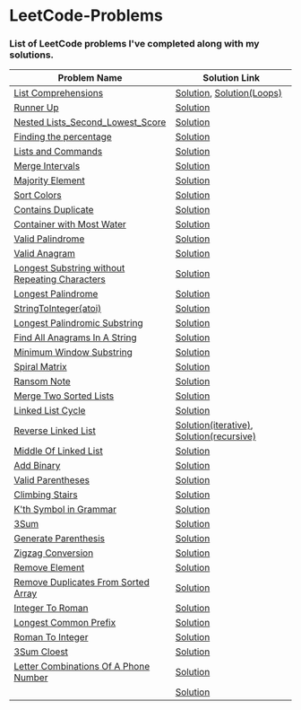 
# LeetCode-Problems
### List of LeetCode problems I've completed along with my solutions.
|Problem Name                |Solution Link|
|----------------------------|-------------|
|[List Comprehensions](https://www.hackerrank.com/challenges/list-comprehensions/problem)|[Solution](https://github.com/Omega1424/Hacker-Rank-Problems/blob/main/List_Comprehensions.py), [Solution(Loops)](https://github.com/Omega1424/Hacker-Rank-Problems/blob/main/List_Comprehension_(Loops).py)|
|[Runner Up](https://www.hackerrank.com/challenges/find-second-maximum-number-in-a-list/problem?h_r=next-challenge&h_v=zen)|[Solution](https://github.com/Omega1424/Hacker-Rank-Problems/blob/main/Runner_Up.py)|
|[Nested Lists_Second_Lowest_Score](https://www.hackerrank.com/challenges/nested-list/problem)|[Solution](https://github.com/Omega1424/Hacker-Rank-Problems/blob/main/Nested_List_Second_Lowest_score.py)|
|[Finding the percentage](https://www.hackerrank.com/challenges/finding-the-percentage)|[Solution](https://github.com/Omega1424/Hacker-Rank-Problems/blob/main/Finding_the_percentage.py)|
|[Lists and Commands](https://www.hackerrank.com/challenges/python-lists/problem)|[Solution](https://github.com/Omega1424/Hacker-Rank-Problems/blob/main/Lists_and_Commands.py)|
|[Merge Intervals](https://leetcode.com/problems/merge-intervals/)|[Solution](https://github.com/Omega1424/Hacker-Rank-Problems/blob/main/MergeIntervals.py)|
|[Majority Element](https://leetcode.com/problems/majority-element/)|[Solution](https://github.com/Omega1424/Hacker-Rank-Problems/blob/main/MajorityElement.py)|
|[Sort Colors](https://leetcode.com/problems/sort-colors/)|[Solution](https://github.com/Omega1424/Hacker-Rank-Problems/blob/main/SortColors.py)|
|[Contains Duplicate](https://leetcode.com/problems/contains-duplicate/)|[Solution](https://github.com/Omega1424/Hacker-Rank-Problems/blob/main/ContainsDuplicate.py)|
|[Container with Most Water](https://leetcode.com/problems/container-with-most-water/submissions/)|[Solution](https://github.com/Omega1424/Hacker-Rank-Problems/blob/main/ContainerwithmostWater.py)|
|[Valid Palindrome](https://leetcode.com/problems/valid-palindrome/)|[Solution](https://github.com/Omega1424/Hacker-Rank-Problems/blob/main/ValidPalindrome.py)|
|[Valid Anagram](https://leetcode.com/problems/valid-anagram/)|[Solution](https://github.com/Omega1424/Hacker-Rank-Problems/blob/main/ValidAnagram.py)|
|[Longest Substring without Repeating Characters](https://leetcode.com/problems/longest-substring-without-repeating-characters/)|[Solution](https://github.com/Omega1424/LeetCode-Problems/blob/main/LongestSubstringWithoutRepeating.py)|
|[Longest Palindrome](https://leetcode.com/problems/longest-palindrome/)|[Solution](https://github.com/Omega1424/LeetCode-Problems/blob/main/LongestPalindrome.py)|
|[StringToInteger{atoi)](https://leetcode.com/problems/string-to-integer-atoi/)|[Solution](https://github.com/Omega1424/LeetCode-Problems/blob/main/StringToInteger(atoi).py)|
|[Longest Palindromic Substring](https://leetcode.com/problems/longest-palindromic-substring/)|[Solution](https://github.com/Omega1424/LeetCode-Problems/blob/main/LongestPalindromicSubstring.py)|
|[Find All Anagrams In A String](https://leetcode.com/problems/find-all-anagrams-in-a-string)|[Solution](https://github.com/Omega1424/LeetCode-Problems/blob/main/FindAllAnagramsInAString.py)|
|[Minimum Window Substring](https://leetcode.com/problems/minimum-window-substring/)|[Solution](https://github.com/Omega1424/LeetCode-Problems/blob/main/MinimumWindowSubstring.py)|
|[Spiral Matrix](https://leetcode.com/problems/spiral-matrix/)|[Solution](https://github.com/Omega1424/LeetCode-Problems/blob/main/SpiralMatrix.py)|
|[Ransom Note](https://leetcode.com/problems/ransom-note/)|[Solution](https://github.com/Omega1424/LeetCode-Problems/blob/main/RansomNote.py)|
|[Merge Two Sorted Lists](https://leetcode.com/problems/merge-two-sorted-lists/)|[Solution](https://github.com/Omega1424/LeetCode-Problems/blob/main/MergeTwoSortedLists.py)|
|[Linked List Cycle](https://leetcode.com/problems/linked-list-cycle/s)|[Solution](https://github.com/Omega1424/LeetCode-Problems/blob/main/LinkedListCycle.py)|
|[Reverse Linked List](https://leetcode.com/problems/reverse-linked-list/)|[Solution(iterative)](https://github.com/Omega1424/LeetCode-Problems/blob/main/ReverseLinkedList(iterative).py), [Solution(recursive)](https://github.com/Omega1424/LeetCode-Problems/blob/main/ReverseLinkedList(recursive).py)|
|[Middle Of Linked List](https://leetcode.com/problems/middle-of-the-linked-list/)|[Solution](https://github.com/Omega1424/LeetCode-Problems/blob/main/MiddleOfLinkedList.py)|
|[Add Binary](https://leetcode.com/problems/add-binary/)|[Solution](https://github.com/Omega1424/LeetCode-Problems/blob/main/AddBinary.py)|
|[Valid Parentheses](https://leetcode.com/problems/valid-parentheses/)|[Solution](https://github.com/Omega1424/LeetCode-Problems/blob/main/ValidParentheses.py)|
|[Climbing Stairs](https://leetcode.com/problems/climbing-stairs/)|[Solution](https://github.com/Omega1424/LeetCode-Problems/blob/main/ClimbingStairs.py)|
|[K'th Symbol in Grammar](https://leetcode.com/problems/k-th-symbol-in-grammar/description/)|[Solution](https://github.com/Omega1424/LeetCode-Problems/blob/main/Kth-Symbol-in-Grammar.py)|
|[3Sum](https://leetcode.com/problems/3sum/)|[Solution](https://github.com/Omega1424/LeetCode-Problems/blob/main/3sum.py)|
|[Generate Parenthesis](https://leetcode.com/problems/generate-parentheses/)|[Solution](https://github.com/Omega1424/LeetCode-Problems/blob/main/GenerateParenthesis.py)|
|[Zigzag Conversion](https://leetcode.com/problems/zigzag-conversion/)|[Solution](https://github.com/Omega1424/LeetCode-Problems/blob/main/ZigzagConversion.py)|
|[Remove Element](https://leetcode.com/problems/remove-element/)|[Solution](https://github.com/Omega1424/LeetCode-Problems/blob/main/RemoveElement.py)|
|[Remove Duplicates From Sorted Array](https://leetcode.com/problems/remove-duplicates-from-sorted-array/)|[Solution](https://github.com/Omega1424/LeetCode-Problems/blob/main/RemoveDuplicatesFromSortedArra[]()y.py)|
|[Integer To Roman](https://leetcode.com/problems/integer-to-roman/)|[Solution](https://github.com/Omega1424/LeetCode-Problems/blob/main/IntegerToRoman.py)|
|[Longest Common Prefix](https://leetcode.com/problems/longest-common-prefix/)|[Solution](https://github.com/Omega1424/LeetCode-Problems/blob/main/LongestCommonPrefix.py)|
|[Roman To Integer](https://leetcode.com/problems/roman-to-integer/)|[Solution](https://github.com/Omega1424/LeetCode-Problems/blob/main/RomanToInt.py)|
|[3Sum Cloest](https://leetcode.com/problems/3sum-closest/)|[Solution](https://github.com/Omega1424/LeetCode-Problems/blob/main/3SumClosest.py)|
|[Letter Combinations Of A Phone Number](https://leetcode.com/problems/letter-combinations-of-a-phone-number/)|[Solution](https://github.com/Omega1424/LeetCode-Problems/blob/main/LetterCombinationsOfAPhoneNumber.py)|
|[]()|[Solution]()|
